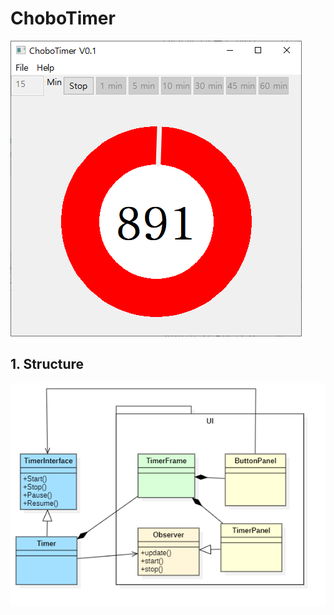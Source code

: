# ChoboTimer

![screen shot](https://github.com/chobocho/timer/blob/master/doc/screenshot.png)


## 1. Structure
![UML](https://github.com/chobocho/timer/blob/master/doc/ClassDiagram.png)